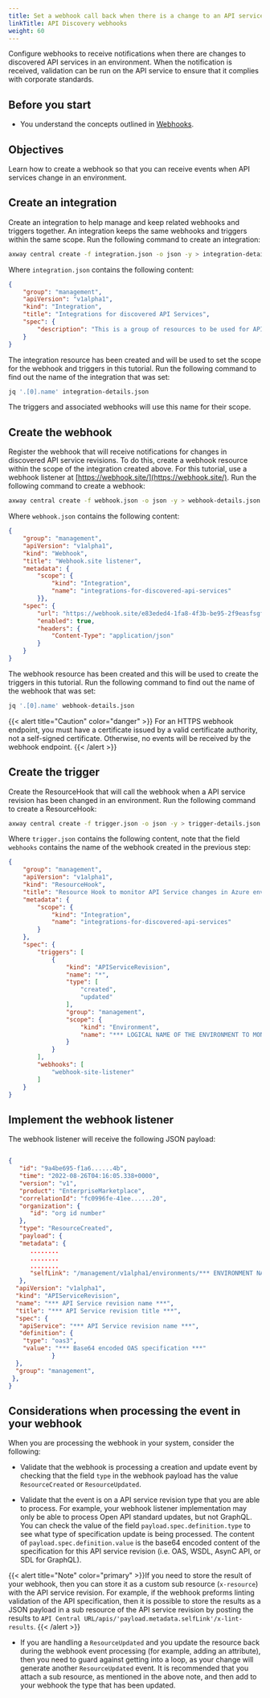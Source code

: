 ```yaml
---
title: Set a webhook call back when there is a change to an API service in an environment
linkTitle: API Discovery webhooks
weight: 60
---
```

Configure webhooks to receive notifications when there are changes to discovered API services in an environment. When the notification is received, validation can be run on the API service to ensure that it complies with corporate standards.

## Before you start

* You understand the concepts outlined in [Webhooks](/docs/integrate_with_central/webhook/).

## Objectives

Learn how to create a webhook so that you can receive events when API services change in an environment.

## Create an integration

Create an integration to help manage and keep related webhooks and triggers together. An integration keeps the same webhooks and triggers within the same scope. Run the following command to create an integration:

```bash
axway central create -f integration.json -o json -y > integration-details.json
```

Where `integration.json` contains the following content:

```json
{
    "group": "management",
    "apiVersion": "v1alpha1",
    "kind": "Integration",
    "title": "Integrations for discovered API Services",
    "spec": {
        "description": "This is a group of resources to be used for API discovery and validation"
    }
}
```

The integration resource has been created and will be used to set the scope for the webhook and triggers in this tutorial. Run the following command to find out the name of the integration that was set:

```bash
jq '.[0].name' integration-details.json
```

The triggers and associated webhooks will use this name for their scope.

## Create the webhook

Register the webhook that will receive notifications for changes in discovered API service revisions. To do this, create a webhook resource within the scope of the integration created above. For this tutorial, use a webhook listener at [https://webhook.site/](https://webhook.site/). Run the following command to create a webhook:

```bash
axway central create -f webhook.json -o json -y > webhook-details.json
```

Where `webhook.json` contains the following content:

```json
{
    "group": "management",
    "apiVersion": "v1alpha1",
    "kind": "Webhook",
    "title": "Webhook.site listener",
    "metadata": {
        "scope": {
            "kind": "Integration",
            "name": "integrations-for-discovered-api-services"
        }},
    "spec": {
        "url": "https://webhook.site/e83eded4-1fa8-4f3b-be95-2f9easfsgfg9b",
        "enabled": true,
        "headers": {
            "Content-Type": "application/json"
        }
    }
}
```

The webhook resource has been created and this will be used to create the triggers in this tutorial. Run the following command to find out the name of the webhook that was set:

```bash
jq '.[0].name' webhook-details.json
```

{{< alert title="Caution" color="danger" >}}
For an HTTPS webhook endpoint, you must have a certificate issued by a valid certificate authority, not a self-signed certificate. Otherwise, no events will be received by the webhook endpoint.
{{< /alert >}}

## Create the trigger

Create the ResourceHook that will call the webhook when a API service revision has been changed in an environment. Run the following command to create a ResourceHook:

```bash
axway central create -f trigger.json -o json -y > trigger-details.json
```

Where `trigger.json` contains the following content, note that the field `webhooks` contains the name of the webhook created in the previous step:

```json
{
    "group": "management",
    "apiVersion": "v1alpha1",
    "kind": "ResourceHook",
    "title": "Resource Hook to monitor API Service changes in Azure environment",
    "metadata": {
        "scope": {
            "kind": "Integration",
            "name": "integrations-for-discovered-api-services"
        }
    },
    "spec": {
        "triggers": [
            {
                "kind": "APIServiceRevision",
                "name": "*",
                "type": [
                    "created",
                    "updated"
                ],
                "group": "management",
                "scope": {
                    "kind": "Environment",
                    "name": "*** LOGICAL NAME OF THE ENVIRONMENT TO MONITOR ***"
                }
            }
        ],
        "webhooks": [
            "webhook-site-listener"
        ]
    }
}
```

## Implement the webhook listener

The webhook listener will receive the following JSON payload:

```json

{
   "id": "9a4be695-f1a6......4b",
   "time": "2022-08-26T04:16:05.338+0000",
   "version": "v1",
   "product": "EnterpriseMarketplace",
   "correlationId": "fc0996fe-41ee......20",
   "organization": {
      "id": "org id number"
   },
   "type": "ResourceCreated",
   "payload": {
   "metadata": {
      ........
      ........
      ........
      "selfLink": "/management/v1alpha1/environments/*** ENVIRONMENT NAME ***/apiservicerevisions/*** API Service revision name ***"
   },
  "apiVersion": "v1alpha1",
  "kind": "APIServiceRevision",
  "name": "*** API Service revision name ***",
  "title": "*** API Service revision title ***",
  "spec": {
   "apiService": "*** API Service revision name ***",
   "definition": {
    "type": "oas3",
    "value": "*** Base64 encoded OAS specification ***"
            }
  },
  "group": "management",
 },
}

```

## Considerations when processing the event in your webhook

When you are processing the webhook in your system, consider the following:

* Validate that the webhook is processing a creation and update event by checking that the field `type` in the webhook payload has the value `ResourceCreated` or `ResourceUpdated`.

* Validate that the event is on a API service revision type that you are able to process. For example, your webhook listener implementation may only be able to process Open API standard updates, but not GraphQL. You can check the value of the field `payload.spec.definition.type` to see what type of specification update is being processed. The content of `payload.spec.definition.value` is the base64 encoded content of the specification for this API service revision (i.e. OAS, WSDL, AsynC API, or SDL for GraphQL).

{{< alert title="Note" color="primary" >}}If you need to store the result of your webhook, then you can store it as a custom sub resource (`x-resource`) with the API service revision. For example, if the webhook preforms linting validation of the API specification, then it is possible to store the results as a JSON payload in a sub resource of the API service revision by posting the results to `API Central URL/apis/'payload.metadata.selfLink'/x-lint-results`.
{{< /alert >}}

* If you are handling a `ResourceUpdated` and you update the resource back during the webhook event processing (for example, adding an attribute), then you need to guard against getting into a loop, as your change will generate another `ResourceUpdated` event. It is recommended that you attach a sub resource, as mentioned in the above note, and then add to your webhook the type that has been updated.
